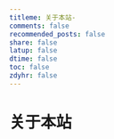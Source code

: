 ```yaml
---
titleme: 关于本站-
comments: false
recommended_posts: false
share: false
latup: false
dtime: false
toc: false
zdyhr: false
---
```


# 关于本站
